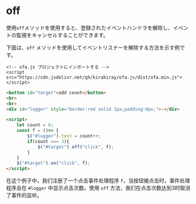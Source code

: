 # off

使用`off`メソッドを使用すると、登録されたイベントハンドラを解除し、イベントの監視をキャンセルすることができます。

下面は、`off` メソッドを使用してイベントリスナーを解除する方法を示す例です。

<html-viewer>

```
<!-- ofa.js プロジェクトにインポートする -->
<script src="https://cdn.jsdelivr.net/gh/kirakiray/ofa.js/dist/ofa.min.js"></script>
```

```html
<button id="target">add count</button>
<br>
<br>
<div id="logger" style="border:red solid 1px;padding:8px;">-</div>

<script>
    let count = 0;
    const f = ()=> {
        $("#logger").text = count++;
        if(count === 3){
            $("#target").off("click", f);
        }
    }
    $("#target").on("click", f);
</script>
```

</html-viewer>

在这个例子中，我们注册了一个点击事件处理程序 `f`，当按钮被点击时，事件处理程序会在 `#logger` 中显示点击次数。使用 `off` 方法，我们在点击次数达到3时取消了事件的监听。